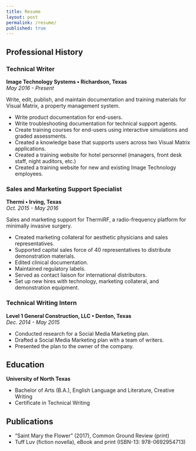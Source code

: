 ```yaml
---
title: Resume
layout: post
permalink: /resume/
published: true
---
```


## Professional History
### Technical Writer
**Image Technology Systems • Richardson, Texas**
<br>
*May 2016 - Present*

Write, edit, publish, and maintain documentation and training materials for Visual Matrix, a property
management system.
- Write product documentation for end-users.
- Write troubleshooting documentation for technical support agents.
- Create training courses for end-users using interactive simulations and graded assessments.
- Created a knowledge base that supports users across two Visual Matrix applications.
- Created a training website for hotel personnel (managers, front desk staff, night auditors, etc.)
- Created a training website for new and existing Image Technology employees.

### Sales and Marketing Support Specialist
**Thermi • Irving, Texas**
<br>
*Oct. 2015 - May 2016*

Sales and marketing support for ThermiRF, a radio-frequency platform for minimally invasive surgery.
- Created marketing collateral for aesthetic physicians and sales representatives.
- Supported capital sales force of 40 representatives to distribute demonstration materials.
- Edited clinical documentation.
- Maintained regulatory labels.
- Served as contact liaison for international distributors.
- Set up new hires with technology, marketing collateral, and demonstration equipment.

### Technical Writing Intern
**Level 1 General Construction, LLC • Denton, Texas**
<br>
*Dec. 2014 - May 2015*
- Conducted research for a Social Media Marketing plan.
- Drafted a Social Media Marketing plan with a team of writers.
- Presented the plan to the owner of the company.

## Education
**University of North Texas**

- Bachelor of Arts (B.A.), English Language and Literature, Creative Writing
- Certificate in Technical Writing

## Publications

- “Saint Mary the Flower” (2017), Common Ground Review (print)
-  Tuff Luv (fiction novella), eBook and print (ISBN-13: 978-0692954713)










<!--May be a contact form.
Email: <a href="mailto:{{site.email}}">{{site.email}}</a>-->
